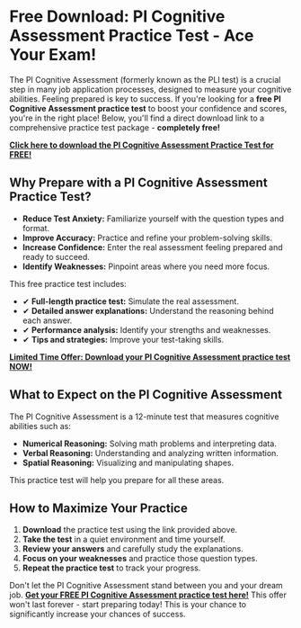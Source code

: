 # Free Download: PI Cognitive Assessment Practice Test - Ace Your Exam!

The PI Cognitive Assessment (formerly known as the PLI test) is a crucial step in many job application processes, designed to measure your cognitive abilities. Feeling prepared is key to success. If you're looking for a **free PI Cognitive Assessment practice test** to boost your confidence and scores, you're in the right place! Below, you'll find a direct download link to a comprehensive practice test package - **completely free!**

[**Click here to download the PI Cognitive Assessment Practice Test for FREE!**](https://udemywork.com/pi-cognitive-assessment-practice-test)

## Why Prepare with a PI Cognitive Assessment Practice Test?

*   **Reduce Test Anxiety:** Familiarize yourself with the question types and format.
*   **Improve Accuracy:** Practice and refine your problem-solving skills.
*   **Increase Confidence:** Enter the real assessment feeling prepared and ready to succeed.
*   **Identify Weaknesses:** Pinpoint areas where you need more focus.

This free practice test includes:

*   ✔ **Full-length practice test:** Simulate the real assessment.
*   ✔ **Detailed answer explanations:** Understand the reasoning behind each answer.
*   ✔ **Performance analysis:** Identify your strengths and weaknesses.
*   ✔ **Tips and strategies:** Improve your test-taking skills.

[**Limited Time Offer: Download your PI Cognitive Assessment practice test NOW!**](https://udemywork.com/pi-cognitive-assessment-practice-test)

## What to Expect on the PI Cognitive Assessment

The PI Cognitive Assessment is a 12-minute test that measures cognitive abilities such as:

*   **Numerical Reasoning:** Solving math problems and interpreting data.
*   **Verbal Reasoning:** Understanding and analyzing written information.
*   **Spatial Reasoning:** Visualizing and manipulating shapes.

This practice test will help you prepare for all these areas.

## How to Maximize Your Practice

1.  **Download** the practice test using the link provided above.
2.  **Take the test** in a quiet environment and time yourself.
3.  **Review your answers** and carefully study the explanations.
4.  **Focus on your weaknesses** and practice those question types.
5.  **Repeat the practice test** to track your progress.

Don't let the PI Cognitive Assessment stand between you and your dream job. **[Get your FREE PI Cognitive Assessment practice test here!](https://udemywork.com/pi-cognitive-assessment-practice-test)** This offer won't last forever - start preparing today! This is your chance to significantly increase your chances of success.
